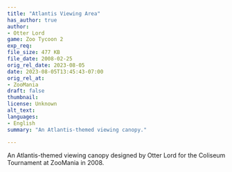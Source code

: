 ```yaml
---
title: "Atlantis Viewing Area"
has_author: true
author: 
- Otter Lord
game: Zoo Tycoon 2
exp_req: 
file_size: 477 KB
file_date: 2008-02-25
orig_rel_date: 2023-08-05
date: 2023-08-05T13:45:43-07:00
orig_rel_at: 
- ZooMania
draft: false
thumbnail: 
license: Unknown
alt_text: 
languages:
- English
summary: "An Atlantis-themed viewing canopy."

---
```


An Atlantis-themed viewing canopy designed by Otter Lord for the Coliseum Tournament at ZooMania in 2008.